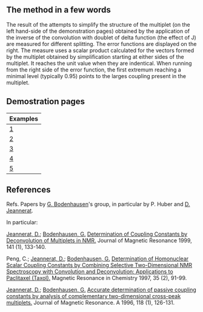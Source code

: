 
## The method in a few words

The result of the attempts to simplify the structure of the multiplet (on the left hand-side of the demonstration pages) obtained by the application of the inverse of the convolution with doublet of delta function (the effect of J) are measured for different splitting. The error functions are displayed on the right. The measure uses a scalar product calculated for the vectors formed by the multiplet obtained by simplification starting at either sides of the multiplet. It reaches the unit value when they are indentical. When running from the right side of the error function, the first extremum reaching a minimal level (typically 0.95) points to the larges coupling present in the multiplet.

## Demostration pages

|Examples|
|----|
|[1](index2)|
|[2](index3)|
|[3](p1)|
|[4](p2)|
|[5](p3)|

## References
   
Refs. Papers by [G. Bodenhausen](https://orcid.org/0000-0001-8633-6098)'s group, in particular by P. Huber and [D. Jeannerat](https://orcid.org/0000-0001-7018-4288).

In particular:

[Jeannerat, D.](https://orcid.org/0000-0001-7018-4288); [Bodenhausen, G.](https://orcid.org/0000-0001-8633-6098) [Determination of Coupling Constants by Deconvolution of Multiplets in NMR.](https://doi.org/10.1006/jmre.1999.1845) Journal of Magnetic Resonance 1999, 141 (1), 133-140.

Peng, C.; [Jeannerat, D.](https://orcid.org/0000-0001-7018-4288); [Bodenhausen, G.](https://orcid.org/0000-0001-8633-6098) [Determination of Homonuclear Scalar Coupling Constants by Combining Selective Two-Dimensional NMR Spectroscopy with Convolution and Deconvolution: Applications to Paclitaxel (Taxol).](https://doi.org/10.1002/(SICI)1097-458X(199702)35:2<91::AID-OMR22>3.0.CO;2-B) Magnetic Resonance in Chemistry 1997, 35 (2), 91-99.

[Jeannerat, D.](https://orcid.org/0000-0001-7018-4288); [Bodenhausen, G.](https://orcid.org/0000-0001-8633-6098) [Accurate determination of passive coupling constants by analysis of complementary two-dimensional cross-peak multiplets.](https://doi.org/10.1006/jmra.1996.0019) Journal of Magnetic Resonance. A 1996, 118 (1), 126-131.
